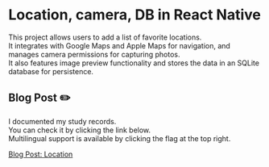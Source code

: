 # Location, camera, DB in React Native

This project allows users to add a list of favorite locations. <br/>It integrates with Google Maps and Apple Maps for navigation, and manages camera permissions for capturing photos.<br/> It also features image preview functionality and stores the data in an SQLite database for persistence.

## Blog Post ✏️

I documented my study records.<br/>
You can check it by clicking the link below.<br/>
Multilingual support is available by clicking the flag at the top right.

[Blog Post: Location](https://oooooooooooo.tistory.com/entry/React-Native-10-1-%EC%9D%B8%EC%A6%9D%EC%9D%80-%EC%96%B4%EB%96%BB%EA%B2%8C-%EC%9D%B4%EB%A3%A8%EC%96%B4%EC%A7%88%EA%B9%8C)

<br/>

<!-- ![How Does Authentication Work?](assets/images/readme/auth.jpeg) -->
<br/>
<br/>
<br/>

<!-- ## Implementation Screen 📱 -->

<!-- <img src="assets/images/readme/login.png" width="48%" /> <img src="assets/images/readme/signup.png" width="48%" /> -->
